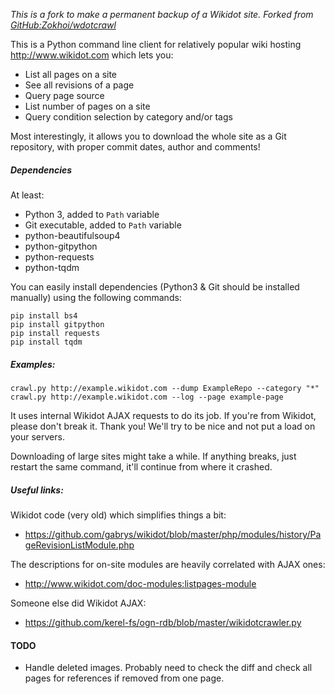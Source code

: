*This is a fork to make a permanent backup of a Wikidot site. Forked from [GitHub:Zokhoi/wdotcrawl](https://github.com/Zokhoi/wdotcrawl)*

This is a Python command line client for relatively popular wiki hosting
http://www.wikidot.com which lets you:

* List all pages on a site
* See all revisions of a page
* Query page source
* List number of pages on a site
* Query condition selection by category and/or tags

Most interestingly, it allows you to download the whole site as a Git repository, with proper commit dates, author and comments!

##### Dependencies

At least:

* Python 3, added to `Path` variable
* Git executable, added to `Path` variable
* python-beautifulsoup4
* python-gitpython
* python-requests
* python-tqdm

You can easily install dependencies (Python3 & Git should be installed manually) using the following commands:

```
pip install bs4
pip install gitpython
pip install requests
pip install tqdm
```

##### Examples:

    crawl.py http://example.wikidot.com --dump ExampleRepo --category "*"
    crawl.py http://example.wikidot.com --log --page example-page

It uses internal Wikidot AJAX requests to do its job. If you're from Wikidot, please don't break it. Thank you! We'll try to be nice and not put a load on your servers.

Downloading of large sites might take a while. If anything breaks, just restart the same command, it'll continue from where it crashed.

##### Useful links:

Wikidot code (very old) which simplifies things a bit:

* https://github.com/gabrys/wikidot/blob/master/php/modules/history/PageRevisionListModule.php

The descriptions for on-site modules are heavily correlated with AJAX ones:

* http://www.wikidot.com/doc-modules:listpages-module

Someone else did Wikidot AJAX:

* https://github.com/kerel-fs/ogn-rdb/blob/master/wikidotcrawler.py


#### TODO

 - Handle deleted images. Probably need to check the diff and check all pages for references if removed from one page.
